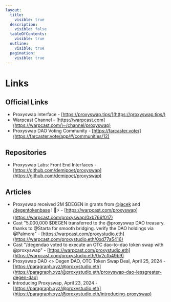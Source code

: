 ```yaml
---
layout:
  title:
    visible: true
  description:
    visible: false
  tableOfContents:
    visible: true
  outline:
    visible: true
  pagination:
    visible: true
---
```


# Links

## Official Links

* Proxyswap Interface - [https://proxyswap.tips/](https://proxyswap.tips/)
* Warpcast Channel - [https://warpcast.com](https://warpcast.com/\~/channel/proxyswap)
* Proxyswap DAO Voting Community - [https://farcaster.vote/](https://farcaster.vote/app/#/communities/12)

## Repositories

* Proxyswap Labs: Front End Interfaces - [https://github.com/demipoet/proxyswap](https://github.com/demipoet/proxyswap)

## Articles

* Proxyswap received 2M $DEGEN in grants from [@jacek](https://warpcast.com/jacek) and [/degentokenbase](https://warpcast.com/\~/channel/degentokenbase) ! 🎩️️️️️️⚡️️️️️️️ - [https://warpcast.com/proxyswap](https://warpcast.com/proxyswap/0xb766f017)
* Cast "5,000,000 $DEGEN transferred to the @proxyswap DAO treasury. thanks to @Starta for smooth bridging. verify the DAO holdings via @Palmera" - [https://warpcast.com/proxystudio.eth](https://warpcast.com/proxystudio.eth/0xd77a5416)
* Cast "/degendao voted to execute an OTC dao-to-dao token swap with @proxyswap" - [https://warpcast.com/proxystudio.eth](https://warpcast.com/proxystudio.eth/0x2cfb49b9)
* Proxyswap DAO <> Degen DAO, OTC Token Swap Deal, April 25, 2024 - [https://paragraph.xyz/@proxystudio.eth](https://paragraph.xyz/@proxystudio.eth/proxyswap-dao-lessgreater-degen-dao)
* Introducing Proxyswap, April 23, 2024 - [https://paragraph.xyz/@proxystudio.eth](https://paragraph.xyz/@proxystudio.eth/introducing-proxyswap)
